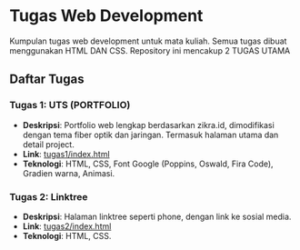 # Tugas Web Development
Kumpulan tugas web development untuk mata kuliah. Semua tugas dibuat menggunakan HTML DAN CSS. Repository ini mencakup 2 TUGAS UTAMA
## Daftar Tugas
### Tugas 1: UTS (PORTFOLIO)
- **Deskripsi**: Portfolio web lengkap berdasarkan zikra.id, dimodifikasi dengan tema fiber optik dan jaringan. Termasuk halaman utama dan detail project.
- **Link**: [tugas1/index.html](tugas1/index.html)
- **Teknologi**: HTML, CSS, Font Google (Poppins, Oswald, Fira Code), Gradien warna, Animasi.
### Tugas 2: Linktree
- **Deskripsi**: Halaman linktree seperti phone, dengan link ke sosial media.
- **Link**: [tugas2/index.html](tugas2/index.html)
- **Teknologi**: HTML, CSS.
